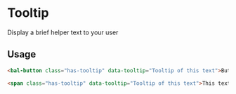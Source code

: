 # Tooltip

Display a brief helper text to your user

## Usage

```html
<bal-button class="has-tooltip" data-tooltip="Tooltip of this text">Button with a tooltip</bal-button>
```

```html
<span class="has-tooltip" data-tooltip="Tooltip of this text">This text has a tooltip</span>
```

